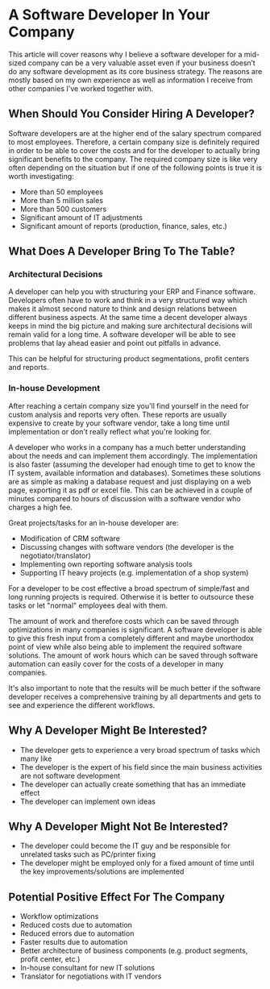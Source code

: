 # A Software Developer In Your Company

This article will cover reasons why I believe a software developer for a mid-sized company can be a very valuable asset even if your business doesn’t do any software development as its core business strategy. The reasons are mostly based on my own experience as well as information I receive from other companies I've worked together with.

## When Should You Consider Hiring A Developer?

Software developers are at the higher end of the salary spectrum compared to most employees. Therefore, a certain company size is definitely required in order to be able to cover the costs and for the developer to actually bring significant benefits to the company. The required company size is like very often depending on the situation but if one of the following points is true it is worth investigating:

* More than 50 employees
* More than 5 million sales
* More than 500 customers
* Significant amount of IT adjustments
* Significant amount of reports (production, finance, sales, etc.)

## What Does A Developer Bring To The Table?

### Architectural Decisions

A developer can help you with structuring your ERP and Finance software. Developers often have to work and think in a very structured way which makes it almost second nature to think and design relations between different business aspects. At the same time a decent developer always keeps in mind the big picture and making sure architectural decisions will remain valid for a long time. A software developer will be able to see problems that lay ahead easier and point out pitfalls in advance.

This can be helpful for structuring product segmentations, profit centers and reports.

### In-house Development

After reaching a certain company size you'll find yourself in the need for custom analysis and reports very often. These reports are usually expensive to create by your software vendor, take a long time until implementation or don't really reflect what you're looking for. 

A developer who works in a company has a much better understanding about the needs and can implement them accordingly. The implementation is also faster (assuming the developer had enough time to get to know the IT system, available information and databases). Sometimes these solutions are as simple as making a database request and just displaying on a web page, exporting it as pdf or excel file. This can be achieved in a couple of minutes compared to hours of discussion with a software vendor who charges a high fee.

Great projects/tasks for an in-house developer are:

* Modification of CRM software
* Discussing changes with software vendors (the developer is the negotiator/translator)
* Implementing own reporting software analysis tools
* Supporting IT heavy projects (e.g. implementation of a shop system)

For a developer to be cost effective a broad spectrum of simple/fast and long running projects is required. Otherwise it is better to outsource these tasks or let "normal" employees deal with them. 

The amount of work and therefore costs which can be saved through optimizations in many companies is significant. A software developer is able to give this fresh input from a completely different and maybe unorthodox point of view while also being able to implement the required software solutions. The amount of work hours which can be saved through software automation can easily cover for the costs of a developer in many companies.

It's also important to note that the results will be much better if the software developer receives a comprehensive training by all departments and gets to see and experience the different workflows.

## Why A Developer Might Be Interested?

* The developer gets to experience a very broad spectrum of tasks which many like
* The developer is the expert of his field since the main business activities are not software development
* The developer can actually create something that has an immediate effect
* The developer can implement own ideas

## Why A Developer Might Not Be Interested?

* The developer could become the IT guy and be responsible for unrelated tasks such as PC/printer fixing
* The developer might be employed only for a fixed amount of time until the key improvements/solutions are implemented

## Potential Positive Effect For The Company

* Workflow optimizations
* Reduced costs due to automation
* Reduced errors due to automation
* Faster results due to automation
* Better architecture of business components (e.g. product segments, profit center, etc.)
* In-house consultant for new IT solutions
* Translator for negotiations with IT vendors
